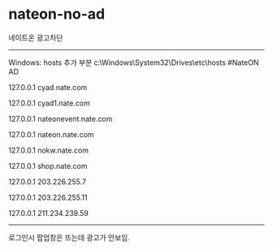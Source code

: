 # nateon-no-ad
네이트온 광고차단
____________________________________
Windows:
hosts 추가 부분
c:\Windows\System32\Drives\etc\hosts
#NateON AD

127.0.0.1 cyad.nate.com

127.0.0.1 cyad1.nate.com

127.0.0.1 nateonevent.nate.com

127.0.0.1 nateon.nate.com

127.0.0.1 nokw.nate.com

127.0.0.1 shop.nate.com

127.0.0.1 203.226.255.7

127.0.0.1 203.226.255.11

127.0.0.1 211.234.239.59

____________________________________


로그인시 팝업창은 뜨는데 광고가 안보임.
